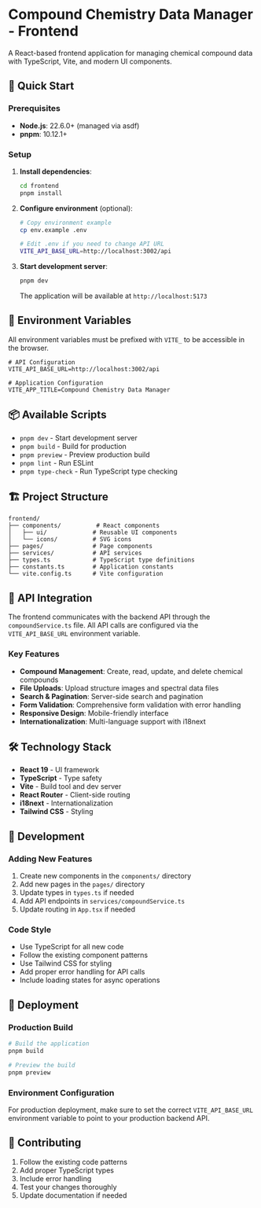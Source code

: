 <!-- markdownlint-disable MD040 -->
# Compound Chemistry Data Manager - Frontend

A React-based frontend application for managing chemical compound data with TypeScript, Vite, and modern UI components.

## 🚀 Quick Start

### Prerequisites

- **Node.js**: 22.6.0+ (managed via asdf)
- **pnpm**: 10.12.1+

### Setup

1. **Install dependencies**:

   ```bash
   cd frontend
   pnpm install
   ```

2. **Configure environment** (optional):

   ```bash
   # Copy environment example
   cp env.example .env

   # Edit .env if you need to change API URL
   VITE_API_BASE_URL=http://localhost:3002/api
   ```

3. **Start development server**:

   ```bash
   pnpm dev
   ```

   The application will be available at `http://localhost:5173`

## 🔧 Environment Variables

All environment variables must be prefixed with `VITE_` to be accessible in the browser.

```env
# API Configuration
VITE_API_BASE_URL=http://localhost:3002/api

# Application Configuration
VITE_APP_TITLE=Compound Chemistry Data Manager
```

## 📦 Available Scripts

- `pnpm dev` - Start development server
- `pnpm build` - Build for production
- `pnpm preview` - Preview production build
- `pnpm lint` - Run ESLint
- `pnpm type-check` - Run TypeScript type checking

## 🏗️ Project Structure

```
frontend/
├── components/          # React components
│   ├── ui/             # Reusable UI components
│   └── icons/          # SVG icons
├── pages/              # Page components
├── services/           # API services
├── types.ts            # TypeScript type definitions
├── constants.ts        # Application constants
└── vite.config.ts      # Vite configuration
```

## 🔌 API Integration

The frontend communicates with the backend API through the `compoundService.ts` file. All API calls are configured via the `VITE_API_BASE_URL` environment variable.

### Key Features

- **Compound Management**: Create, read, update, and delete chemical compounds
- **File Uploads**: Upload structure images and spectral data files
- **Search & Pagination**: Server-side search and pagination
- **Form Validation**: Comprehensive form validation with error handling
- **Responsive Design**: Mobile-friendly interface
- **Internationalization**: Multi-language support with i18next

## 🛠️ Technology Stack

- **React 19** - UI framework
- **TypeScript** - Type safety
- **Vite** - Build tool and dev server
- **React Router** - Client-side routing
- **i18next** - Internationalization
- **Tailwind CSS** - Styling

## 📝 Development

### Adding New Features

1. Create new components in the `components/` directory
2. Add new pages in the `pages/` directory
3. Update types in `types.ts` if needed
4. Add API endpoints in `services/compoundService.ts`
5. Update routing in `App.tsx` if needed

### Code Style

- Use TypeScript for all new code
- Follow the existing component patterns
- Use Tailwind CSS for styling
- Add proper error handling for API calls
- Include loading states for async operations

## 🚀 Deployment

### Production Build

```bash
# Build the application
pnpm build

# Preview the build
pnpm preview
```

### Environment Configuration

For production deployment, make sure to set the correct `VITE_API_BASE_URL` environment variable to point to your production backend API.

## 🤝 Contributing

1. Follow the existing code patterns
2. Add proper TypeScript types
3. Include error handling
4. Test your changes thoroughly
5. Update documentation if needed
